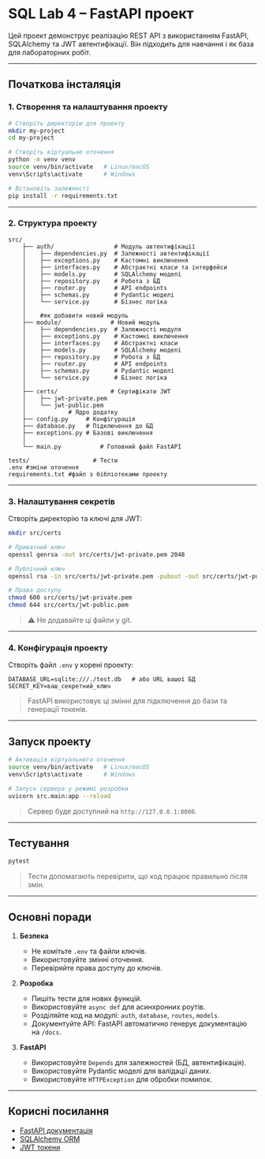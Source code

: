 # SQL Lab 4 – FastAPI проект

Цей проект демонструє реалізацію REST API з використанням FastAPI, SQLAlchemy та JWT автентифікації. Він підходить для навчання і як база для лабораторних робіт.

---

## Початкова інсталяція

### 1. Створення та налаштування проекту

```bash
# Створіть директорію для проекту
mkdir my-project
cd my-project

# Створіть віртуальне оточення
python -m venv venv
source venv/bin/activate   # Linux/macOS
venv\Scripts\activate      # Windows

# Встановіть залежності
pip install -r requirements.txt
```

---

### 2. Структура проекту


```
src/
    ├── auth/                 # Модуль автентифікації
    │    ├── dependencies.py  # Залежності автентифікації
    │    ├── exceptions.py    # Кастомні виключення
    │    ├── interfaces.py    # Абстрактні класи та інтерфейси
    │    ├── models.py        # SQLAlchemy моделі
    │    ├── repository.py    # Робота з БД
    │    ├── router.py        # API endpoints
    │    ├── schemas.py       # Pydantic моделі
    │    └── service.py       # Бізнес логіка
    │
    │    #як добавити новий модуль
    ├── module/              # Новий модуль
    │    ├── dependencies.py  # Залежності модуля
    │    ├── exceptions.py    # Кастомні виключення
    │    ├── interfaces.py    # Абстрактні класи
    │    ├── models.py        # SQLAlchemy моделі
    │    ├── repository.py    # Робота з БД
    │    ├── router.py        # API endpoints
    │    ├── schemas.py       # Pydantic моделі
    │    └── service.py       # Бізнес логіка
    │
    ├── certs/               # Сертифікати JWT
    │    ├── jwt-private.pem
    │    └── jwt-public.pem
    │            # Ядро додатку
    ├── config.py     # Конфігурація
    ├── database.py   # Підключення до БД
    ├── exceptions.py # Базові виключення
    │
    └── main.py           # Головний файл FastAPI
    
tests/                  # Тести
.env #зміни оточення
requirements.txt #файл з бібліотеками проекту
```

---

### 3. Налаштування секретів

Створіть директорію та ключі для JWT:

```bash
mkdir src/certs

# Приватний ключ
openssl genrsa -out src/certs/jwt-private.pem 2048

# Публічний ключ
openssl rsa -in src/certs/jwt-private.pem -pubout -out src/certs/jwt-public.pem

# Права доступу
chmod 600 src/certs/jwt-private.pem
chmod 644 src/certs/jwt-public.pem
```

> ⚠️ Не додавайте ці файли у git.

---

### 4. Конфігурація проекту

Створіть файл `.env` у корені проекту:

```
DATABASE_URL=sqlite:///./test.db   # або URL вашої БД
SECRET_KEY=ваш_секретний_ключ
```

> FastAPI використовує ці змінні для підключення до бази та генерації токенів.

---

## Запуск проекту

```bash
# Активація віртуального оточення
source venv/bin/activate   # Linux/macOS
venv\Scripts\activate      # Windows

# Запуск сервера у режимі розробки
uvicorn src.main:app --reload
```

> Сервер буде доступний на `http://127.0.0.1:8000`.

---

## Тестування

```bash
pytest
```

> Тести допомагають перевірити, що код працює правильно після змін.

---

## Основні поради

1. **Безпека**

   * Не комітьте `.env` та файли ключів.
   * Використовуйте змінні оточення.
   * Перевіряйте права доступу до ключів.

2. **Розробка**

   * Пишіть тести для нових функцій.
   * Використовуйте `async def` для асинхронних роутів.
   * Розділяйте код на модулі: `auth`, `database`, `routes`, `models`.
   * Документуйте API: FastAPI автоматично генерує документацію на `/docs`.

3. **FastAPI**

   * Використовуйте `Depends` для залежностей (БД, автентифікація).
   * Використовуйте Pydantic моделі для валідації даних.
   * Використовуйте `HTTPException` для обробки помилок.

---

## Корисні посилання

* [FastAPI документація](https://fastapi.tiangolo.com/)
* [SQLAlchemy ORM](https://docs.sqlalchemy.org/)
* [JWT токени](https://jwt.io/)